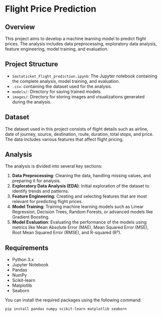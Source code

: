 # Flight Price Prediction

## Overview
This project aims to develop a machine learning model to predict flight prices. The analysis includes data preprocessing, exploratory data analysis, feature engineering, model training, and evaluation.

## Project Structure
- `Sastaticket_Flight_prediction.ipynb`: The Jupyter notebook containing the complete analysis, model training, and evaluation.
- `.csv`: containing the dataset used for the analysis.
- `models/`: Directory for saving trained models.
- `images/`: Directory for storing images and visualizations generated during the analysis.

## Dataset
The dataset used in this project consists of flight details such as airline, date of journey, source, destination, route, duration, total stops, and price. The data includes various features that affect flight pricing.

## Analysis
The analysis is divided into several key sections:
1. **Data Preprocessing**: Cleaning the data, handling missing values, and preparing it for analysis.
2. **Exploratory Data Analysis (EDA)**: Initial exploration of the dataset to identify trends and patterns.
3. **Feature Engineering**: Creating and selecting features that are most relevant for predicting flight prices.
4. **Model Training**: Training machine learning models such as Linear Regression, Decision Trees, Random Forests, or advanced models like Gradient Boosting.
5. **Model Evaluation**: Evaluating the performance of the models using metrics like Mean Absolute Error (MAE), Mean Squared Error (MSE), Root Mean Squared Error (RMSE), and R-squared (R²).

## Requirements
- Python 3.x
- Jupyter Notebook
- Pandas
- NumPy
- Scikit-learn
- Matplotlib
- Seaborn

You can install the required packages using the following command:
```bash
pip install pandas numpy scikit-learn matplotlib seaborn


